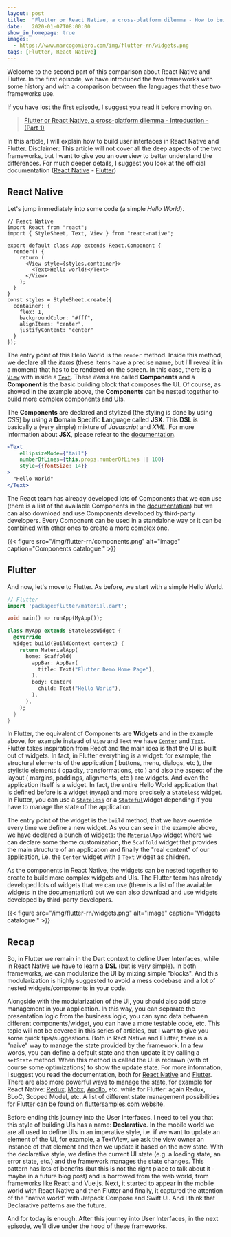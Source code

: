 ```yaml
---
layout: post
title:  "Flutter or React Native, a cross-platform dilemma - How to build User Interfaces - (Part 2)"
date:   2020-01-07T08:00:00
show_in_homepage: true
images:
  - https://www.marcogomiero.com/img/flutter-rn/widgets.png
tags: [Flutter, React Native]
---
```


Welcome to the second part of this comparison about React Native and Flutter. In the first episode, we have introduced the two frameworks with some history and with a comparison between the languages that these two frameworks use. 

If you have lost the first episode, I suggest you read it before moving on.

> [Flutter or React Native, a cross-platform dilemma - Introduction - (Part 1)](http://marcogomiero.com/posts/2019/rn-flutter-dilemma-1-intro/)

In this article, I will explain how to build user interfaces in React Native and Flutter. 
Disclaimer: This article will not cover all the deep aspects of the two frameworks, but I want to give you an overview to better understand the differences. For much deeper details, I suggest you look at the official documentation ([React Native](https://facebook.github.io/react-native/) - [Flutter](https://flutter.dev/docs))

## React Native

Let's jump immediately into some code (a simple *Hello World*).

```react
// React Native
import React from "react";
import { StyleSheet, Text, View } from "react-native";

export default class App extends React.Component {
  render() {
    return (
      <View style={styles.container}>
        <Text>Hello world!</Text>
      </View>
    );
  }
}
const styles = StyleSheet.create({
  container: {
    flex: 1,
    backgroundColor: "#fff",
    alignItems: "center",
    justifyContent: "center"
  }
});
```

The entry point of this Hello World is the `render` method. Inside this method, we declare all the *items* (these items have a precise name, but I'll reveal it in a moment) that has to be rendered on the screen. In this case, there is a [`View`](https://facebook.github.io/react-native/docs/view) with inside a [`Text`](https://facebook.github.io/react-native/docs/text). These *items* are called **Components** and a **Component** is the basic building block that composes the UI. Of course, as showed in the example above, the **Components** can be nested together to build more complex components and UIs. 

The **Components** are declared and stylized (the styling is done by using *CSS*) by using a **D**omain **S**pecific **L**anguage called **JSX**. This **DSL** is basically a (very simple) mixture of *Javascript* and *XML*. For more information about **JSX**, please refear to the [documentation](https://reactjs.org/docs/glossary.html#jsx).  

```jsx
<Text
    ellipsizeMode={"tail"}
    numberOfLines={this.props.numberOfLines || 100}
    style={{fontSize: 14}}
>
  "Hello World"
</Text>
```

The React team has already developed lots of Components that we can use (there is a list of the available Components in the [documentation](https://facebook.github.io/react-native/docs/components-and-apis.html)) but we can also download and use Components developed by third-party developers. Every Component can be used in a standalone way or it can be combined with other ones to create a more complex one.

{{< figure src="/img/flutter-rn/components.png" alt="image" caption="Components catalogue." >}}

## Flutter

And now, let's move to Flutter. As before, we start with a simple Hello World.

```dart
// Flutter
import 'package:flutter/material.dart';

void main() => runApp(MyApp());

class MyApp extends StatelessWidget {
  @override
  Widget build(BuildContext context) {
    return MaterialApp(
      home: Scaffold(
        appBar: AppBar(
          title: Text("Flutter Demo Home Page"),
        ),
        body: Center(
          child: Text("Hello World"),
        ),
      ),
    );
  }
}
```
In Flutter, the equivalent of Components are **Widgets** and in the example above, for example instead of `View` and `Text` we have [`Center`](https://api.flutter.dev/flutter/widgets/Center-class.html) and [`Text`](https://api.flutter.dev/flutter/widgets/Text-class.html). Flutter takes inspiration from React and the main idea is that the UI is built out of widgets. In fact, in Flutter everything is a widget: for example, the structural elements of the application ( buttons, menu, dialogs, etc ), the stylistic elements ( opacity, transformations, etc ) and also the aspect of the layout ( margins, paddings, alignments, etc ) are widgets. And even the application itself is a widget. In fact, the entire Hello World application that is defined before is a widget (`MyApp`) and more precisely a `Stateless` widget. In Flutter, you can use a [`Stateless`](https://api.flutter.dev/flutter/widgets/StatelessWidget-class.html) or a [`Stateful`](https://api.flutter.dev/flutter/widgets/StatefulWidget-class.html)widget depending if you have to manage the state of the application. 

The entry point of the widget is the `build` method, that we have override every time we define a new widget. As you can see in the example above, we have declared a bunch of widgets: the `MaterialApp` widget where we can declare some theme customization, the `Scaffold` widget that provides the main structure of an application and finally the "real content" of our application, i.e. the `Center` widget with a `Text` widget as children. 

As the components in React Native, the widgets can be nested together to create to build more complex widgets and UIs. The Flutter team has already developed lots of widgets that we can use (there is a list of the available widgets in the [documentation](https://flutter.dev/docs/development/ui/widgets)) but we can also download and use widgets developed by third-party developers. 

{{< figure src="/img/flutter-rn/widgets.png" alt="image" caption="Widgets catalogue." >}}

## Recap

So, in Flutter we remain in the Dart context to define User Interfaces, while in React Native we have to learn a **DSL** (but is very simple). In both frameworks, we can modularize the UI by mixing simple "blocks". And this modularization is highly suggested to avoid a mess codebase and a lot of nested widgets/components in your code. 

Alongside with the modularization of the UI, you should also add state management in your application. In this way, you can separate the presentation logic from the business logic, you can sync data between different components/widget, you can have a more testable code, etc. This topic will not be covered in this series of articles, but I want to give you some quick tips/suggestions. Both in Rect Native and Flutter, there is a "naive" way to manage the state provided by the framework. In a few words, you can define a default state and then update it by calling a `setState` method. When this method is called the UI is redrawn (with of course some optimizations) to show the update state. For more information, I suggest you read the documentation, both for [React Native](https://facebook.github.io/react-native/docs/state) and [Flutter](https://flutter.dev/docs/development/ui/interactive). 
There are also more powerful ways to manage the state, for example for React Native: [Redux](https://github.com/reduxjs/redux), [Mobx](https://github.com/mobxjs/mobx), [Apollo](https://www.apollographql.com/docs/react/integrations/react-native/), etc. while for Flutter: again Redux, BLoC, Scoped Model, etc. A list of different state management possibilities for Flutter can be found on [fluttersamples.com](http://fluttersamples.com/) website. 

Before ending this journey into the User Interfaces, I need to tell you that this style of building UIs has a name: **Declarative**. In the mobile world we are all used to define UIs in an imperative style, i.e. if we want to update an element of the UI, for example, a TextView, we ask the view owner an instance of that element and then we update it based on the new state. With the declarative style, we define the current UI state (e.g. a loading state, an error state, etc.) and the framework manages the state changes. This pattern has lots of benefits (but this is not the right place to talk about it - maybe in a future blog post) and is borrowed from the web world, from frameworks like React and Vue.js. Next, it started to appear in the mobile world with React Native and then Flutter and finally, it captured the attention of the "native world" with Jetpack Compose and Swift UI. And I think that Declarative patterns are the future.

And for today is enough. After this journey into User Interfaces, in the next episode, we'll dive under the hood of these frameworks.